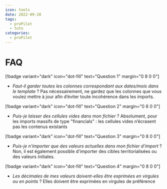 ```yaml
---
icon: tools
date: 2022-09-20
tags:
  - proPilot
  - tuto
categories:
  - proPilot
---
```



# FAQ

[!badge variant="dark" icon="dot-fill" text="Question 1" margin="0 8 0 0"]
* _Faut-il garder toutes les colonnes correspondant aux dates/mois dans le template_ ?
Pas nécessairement, ne gardez que les colonnes que vous voulez mettre à jour afin d’éviter toute incohérence dans les imports.

[!badge variant="dark" icon="dot-fill" text="Question 2" margin="0 8 0 0"]
* _Puis-je laisser des cellules vides dans mon fichier_ ?
Absolument, pour les imports massifs de type "financials" : les cellules vides n’écrasent pas les contenus existants 

[!badge variant="dark" icon="dot-fill" text="Question 3" margin="0 8 0 0"]
* _Puis-je n'importer que des valeurs actuelles dans mon fichier d'import_ ?
Non, il est également possible d'importer des cibles territorialisées ou des valeurs initiales.

[!badge variant="dark" icon="dot-fill" text="Question 4" margin="0 8 0 0"]
* _Les décimales de mes valeurs doivent-elles être exprimées en virgules ou en points_ ?
Elles doivent être exprimées en virgules de préférence

